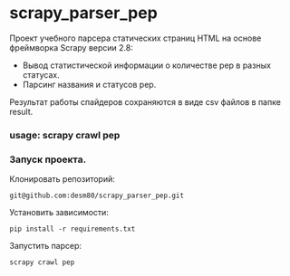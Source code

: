 # scrapy_parser_pep
Проект учебного парсера статических страниц HTML на основе фреймворка Scrapy 
версии 2.8:

* Вывод статистической информации о количестве pep в разных статусах.
* Парсинг названия и статусов pep.

Результат работы спайдеров сохраняются в виде csv файлов в папке result.


### usage: scrapy crawl pep


### Запуск проекта.
Клонировать репозиторий:

```
git@github.com:desm80/scrapy_parser_pep.git
```

Установить зависимости:
```
pip install -r requirements.txt
``` 

Запустить парсер:
```
scrapy crawl pep
```

